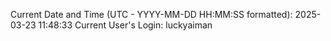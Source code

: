 Current Date and Time (UTC - YYYY-MM-DD HH:MM:SS formatted): 2025-03-23 11:48:33
Current User's Login: luckyaiman
